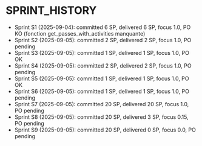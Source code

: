 # SPRINT_HISTORY

- Sprint S1 (2025-09-04): committed 6 SP, delivered 6 SP, focus 1.0, PO KO (fonction get_passes_with_activities manquante)
- Sprint S2 (2025-09-05): committed 2 SP, delivered 2 SP, focus 1.0, PO pending
- Sprint S3 (2025-09-05): committed 1 SP, delivered 1 SP, focus 1.0, PO OK
- Sprint S4 (2025-09-05): committed 2 SP, delivered 2 SP, focus 1.0, PO pending
- Sprint S5 (2025-09-05): committed 1 SP, delivered 1 SP, focus 1.0, PO OK
- Sprint S6 (2025-09-05): committed 1 SP, delivered 1 SP, focus 1.0, PO pending
- Sprint S7 (2025-09-05): committed 20 SP, delivered 20 SP, focus 1.0, PO pending
- Sprint S8 (2025-09-05): committed 20 SP, delivered 3 SP, focus 0.15, PO pending
- Sprint S9 (2025-09-05): committed 20 SP, delivered 0 SP, focus 0.0, PO pending

